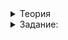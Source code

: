 <details>  
<summary>Теория</summary>  
<h1>Встроенные алгоритмы</h1>
<p>У некоторых контейнеров есть <strong>встроенные версии алгоритмов</strong>. Например, у контейнера <code>set</code> свой метод <code>count</code>. Используя его, можно проверить наличие кошки в зверинце:</p>

<pre><code  class="language-cpp">const set&lt;string&gt; menagerie = {&quot;cat&quot;s, &quot;dog&quot;s, &quot;rat&quot;s};

cout &lt;&lt; menagerie.count(&quot;cat&quot;s) &lt;&lt; endl;

cout &lt;&lt; count(menagerie.begin(), menagerie.end(), &quot;cat&quot;s) &lt;&lt; endl;

// Вывод:
// 1
// 1

</code></pre>

 <p>Встроенные алгоритмы отличаются от стандартных тем, что учитывают внутреннее устройство своего контейнера. Это особенно актуально для множеств и словарей, потому что ускоряет поиск и подсчёты в этих контейнерах. Если есть возможность, выбирайте встроенный вариант алгоритма.</p>
</details>  
  
<details>  
<summary>Задание:</summary>  

<p>Напишите функцию <code>CountNames</code>. Пусть она выясняет, какие слова из списка содержатся во множестве, и возвращает ответ в виде вектора единиц и нулей. Список кандидатов дан в виде вектора строк. Если слово есть во множестве, в ответе будет единица, иначе — ноль. В коде вы видите библиотеку <code>&lt;chrono&gt;</code>. Она содержит элементы, связанные с концептами времени.</p>

<h3>Подсказка</h3>

<p>Примените встроенный метод множества <code>count</code>.</p>
</details>
